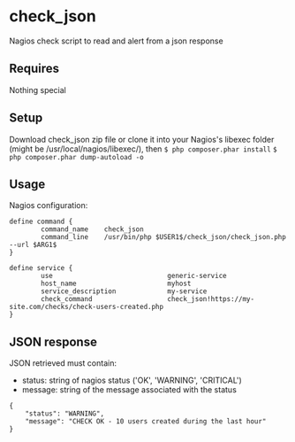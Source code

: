# check_json
Nagios check script to read and alert from a json response

## Requires
Nothing special

## Setup
Download check_json zip file or clone it into your Nagios's libexec folder (might be /usr/local/nagios/libexec/), then
```$ php composer.phar install```
```$ php composer.phar dump-autoload -o```

## Usage
Nagios configuration:
```
define command {
        command_name    check_json
        command_line    /usr/bin/php $USER1$/check_json/check_json.php --url $ARG1$
}

define service {
        use                             generic-service
        host_name                       myhost
        service_description             my-service
        check_command                   check_json!https://my-site.com/checks/check-users-created.php
}
```

## JSON response
JSON retrieved must contain:
* status: string of nagios status ('OK', 'WARNING', 'CRITICAL')
* message: string of the message associated with the status

```
{
	"status": "WARNING",
	"message": "CHECK OK - 10 users created during the last hour"
}
```
